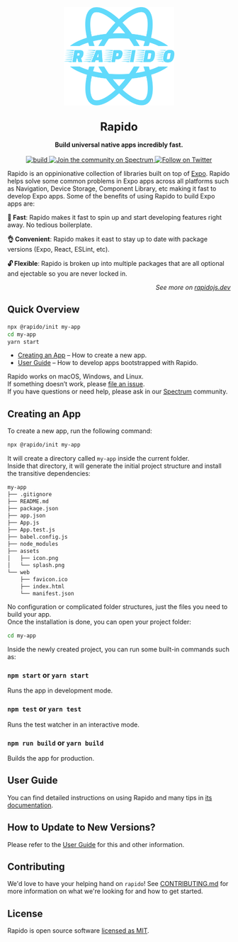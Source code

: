 <p align="center">
  <img alt="rapido" src="logo.svg" width="250">
</p>

<h2 align="center">
  <big>
    <b>Rapido</b>
  </big>
</h2>

<div align="center">
  <strong>
    Build universal native apps incredibly fast.
  </strong>
  <br />
  <br />
  <a href="https://github.com/rapidojs/rapido/actions?workflow=build">
    <img src="https://github.com/rapidojs/rapido/workflows/build/badge.svg" alt="build">
  </a>
  <a href="https://spectrum.chat/rapido">
    <img src="https://withspectrum.github.io/badge/badge.svg" alt="Join the community on Spectrum">
  </a>
  <a href="https://twitter.com/intent/follow?screen_name=rapidojs">
    <img src="https://img.shields.io/twitter/follow/rapidojs.svg?style=social&label=Follow%20@rapidojs" alt="Follow on Twitter">
  </a>
</div>

Rapido is an oppinionative collection of libraries built on top of [Expo](https://expo.io). Rapido helps solve some common problems in Expo apps across all platforms such as Navigation, Device Storage, Component Library, etc making it fast to develop Expo apps. Some of the benefits of using Rapido to build Expo apps are:

**🚀 Fast**: Rapido makes it fast to spin up and start developing features right away. No tedious boilerplate.

**👌 Convenient**: Rapido makes it east to stay up to date with package versions (Expo, React, ESLint, etc).

**🔓 Flexible**: Rapido is broken up into multiple packages that are all optional and ejectable so you are never locked in.

<p align="right"><em>See more on <a href="https://rapidojs.dev">rapidojs.dev</a></em></p>

## Quick Overview

```sh
npx @rapido/init my-app
cd my-app
yarn start
```

- [Creating an App](#creating-an-app) – How to create a new app.
- [User Guide](https://rapidojs.dev/) – How to develop apps bootstrapped with Rapido.

Rapido works on macOS, Windows, and Linux.<br>
If something doesn’t work, please [file an issue](https://github.com/rapidojs/rapido/issues/new).<br>
If you have questions or need help, please ask in our [Spectrum](https://spectrum.chat/rapido) community.

## Creating an App

To create a new app, run the following command:

```sh
npx @rapido/init my-app
```

It will create a directory called `my-app` inside the current folder.<br>
Inside that directory, it will generate the initial project structure and install the transitive dependencies:

```
my-app
├── .gitignore
├── README.md
├── package.json
├── app.json
├── App.js
├── App.test.js
├── babel.config.js
├── node_modules
├── assets
│   ├── icon.png
│   └── splash.png
└── web
    ├── favicon.ico
    ├── index.html
    └── manifest.json
```

No configuration or complicated folder structures, just the files you need to build your app.<br>
Once the installation is done, you can open your project folder:

```sh
cd my-app
```

Inside the newly created project, you can run some built-in commands such as:

### `npm start` or `yarn start`

Runs the app in development mode.

### `npm test` or `yarn test`

Runs the test watcher in an interactive mode.

### `npm run build` or `yarn build`

Builds the app for production.

## User Guide

You can find detailed instructions on using Rapido and many tips in [its documentation](https://rapidojs.dev/).

## How to Update to New Versions?

Please refer to the [User Guide](https://rapidojs.dev/docs/updating-to-new-releases) for this and other information.

## Contributing

We'd love to have your helping hand on `rapido`! See [CONTRIBUTING.md](CONTRIBUTING.md) for more information on what we're looking for and how to get started.

## License

Rapido is open source software [licensed as MIT](https://github.com/rapidojs/rapido/blob/master/LICENSE).
